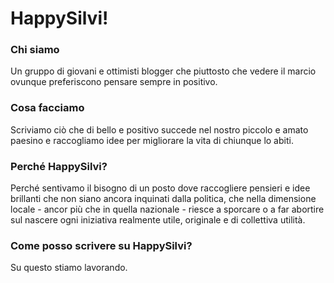 HappySilvi!
=====================
### Chi siamo ###
Un gruppo di giovani e ottimisti blogger che piuttosto che vedere il marcio ovunque preferiscono pensare sempre in positivo.

### Cosa facciamo ###
Scriviamo ciò che di bello e positivo succede nel nostro piccolo e amato paesino e raccogliamo idee per migliorare la vita di chiunque lo abiti.

### Perché HappySilvi? ###
Perché sentivamo il bisogno di un posto dove raccogliere pensieri e idee brillanti che non siano ancora inquinati dalla politica, che nella dimensione locale - ancor più che in quella nazionale - riesce a sporcare o a far abortire sul nascere ogni iniziativa realmente utile, originale e di collettiva utilità.

### Come posso scrivere su HappySilvi? ###
Su questo stiamo lavorando.
